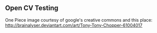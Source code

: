 Open CV Testing
---------------

One Piece image courtesy of google's creative commons and this place:
http://brainalyser.deviantart.com/art/Tony-Tony-Chopper-61004017
